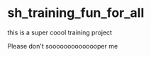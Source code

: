 # sh_training_fun_for_all
this is a super coool training project 

Please don't soooooooooooooper me
